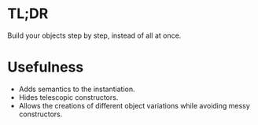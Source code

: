 # TL;DR

Build your objects step by step, instead of all at once.

# Usefulness

- Adds semantics to the instantiation.
- Hides telescopic constructors.
- Allows the creations of different object variations while avoiding messy constructors.

